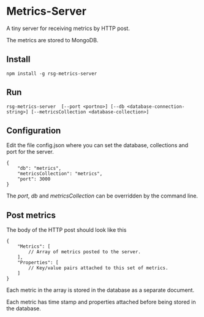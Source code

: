 # Metrics-Server

A tiny server for receiving metrics by HTTP post.

The metrics are stored to MongoDB.

## Install

	npm install -g rsg-metrics-server

## Run

	rsg-metrics-server  [--port <portno>] [--db <database-connection-string>] [--metricsCollection <database-collection>]


## Configuration

Edit the file config.json where you can set the database, collections and port for the server.
	
	{
	    "db": "metrics",
	    "metricsCollection": "metrics",
	    "port": 3000
	}

The *port*, *db* and *metricsCollection* can be overridden by the command line.


## Post metrics

The body of the HTTP post should look like this

	{
		"Metrics": [
			// Array of metrics posted to the server.
		],
		"Properties": [
			// Key/value pairs attached to this set of metrics. 
		]
	} 

Each metric in the array is stored in the database as a separate document.

Each metric has time stamp and properties attached before being stored in the database.